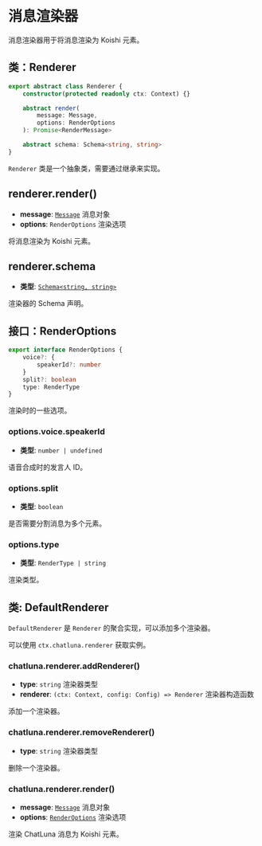# 消息渲染器

消息渲染器用于将消息渲染为 Koishi 元素。

## 类：Renderer

```typescript
export abstract class Renderer {
    constructor(protected readonly ctx: Context) {}

    abstract render(
        message: Message,
        options: RenderOptions
    ): Promise<RenderMessage>

    abstract schema: Schema<string, string>
}

```

`Renderer` 类是一个抽象类，需要通过继承来实现。

## renderer.render()

- **message**: [`Message`](./message.md#接口message) 消息对象
- **options**: `RenderOptions` 渲染选项

将消息渲染为 Koishi 元素。

## renderer.schema

- **类型**: [`Schema<string, string>`](https://koishi.chat/zh-CN/api/schema.html)

渲染器的 Schema 声明。

## 接口：RenderOptions

```typescript
export interface RenderOptions {
    voice?: {
        speakerId?: number
    }
    split?: boolean
    type: RenderType
}
```

渲染时的一些选项。

### options.voice.speakerId

- **类型**: `number | undefined`

语音合成时的发言人 ID。

### options.split

- **类型**: `boolean`

是否需要分割消息为多个元素。

### options.type

- **类型**: `RenderType | string`

渲染类型。

## 类: DefaultRenderer

`DefaultRenderer` 是 `Renderer` 的聚合实现，可以添加多个渲染器。

可以使用 `ctx.chatluna.renderer` 获取实例。

### chatluna.renderer.addRenderer()

- **type**: `string` 渲染器类型
- **renderer**: `(ctx: Context, config: Config) => Renderer` 渲染器构造函数

添加一个渲染器。

### chatluna.renderer.removeRenderer()

- **type**: `string` 渲染器类型

删除一个渲染器。

### chatluna.renderer.render()

- **message**: [`Message`](./message.md#接口message) 消息对象
- **options**: [`RenderOptions`](#接口renderoptions) 渲染选项

渲染 ChatLuna 消息为 Koishi 元素。
